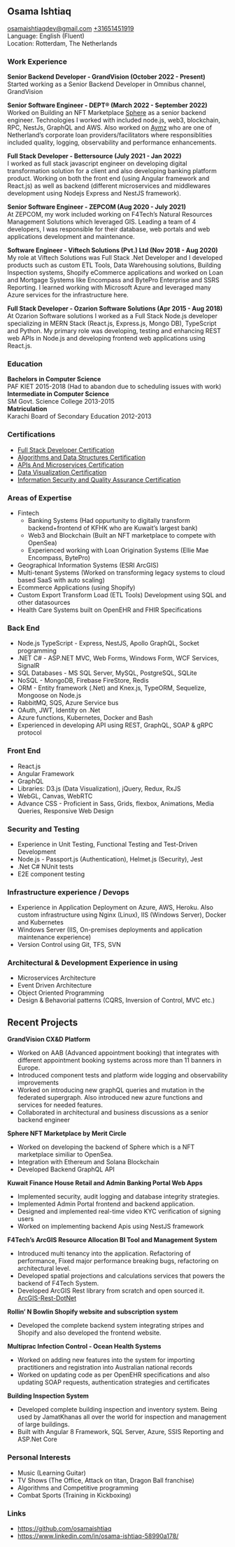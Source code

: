 ## **Osama Ishtiaq**

<osamaishtiaqdev@gmail.com> [+31651451919](https://wa.me/31651451919)  
Language: English (Fluent)  
Location: Rotterdam, The Netherlands

### **Work Experience**

**Senior Backend Developer - GrandVision (October 2022 - Present)**  
Started working as a Senior Backend Developer in Omnibus channel, GrandVision

**Senior Software Engineer - DEPT® (March 2022 - September 2022)**  
Worked on Building an NFT Marketplace [Sphere](https://meritcircle.io/) as a senior backend engineer. Technologies I worked with included node.js, web3, blockchain, RPC, NestJs, GraphQL and AWS. Also worked on [Aymz](https://www.aymz.com/) who are one of Netherland’s corporate loan providers/facilitators where responsiblities included quality, logging, observability and performance enhancements.

**Full Stack Developer - Bettersource (July 2021 - Jan 2022)**  
I worked as full stack javascript engineer on developing digital transformation solution for a client and also developing banking platform product. Working on both the front end (using Angular framework and React.js) as well as backend (different microservices and middlewares development using Nodejs Express and NestJS framework).

**Senior Software Engineer - ZEPCOM (Aug 2020 - July 2021)**  
At ZEPCOM, my work included working on F4Tech’s Natural Resources Management Solutions which leveraged GIS. Leading a team of 4 developers, I was responsible for their database, web portals and web applications development and maintenance.

**Software Engineer - Viftech Solutions (Pvt.) Ltd (Nov 2018 - Aug 2020)**
My role at Viftech Solutions was Full Stack .Net Developer and I developed products such as custom ETL Tools, Data Warehousing solutions, Building Inspection systems, Shopify eCommerce applications and worked on Loan and Mortgage Systems like Encompass and BytePro Enterprise and SSRS Reporting. I learned working with Microsoft Azure and leveraged many Azure services for the infrastructure here.

**Full Stack Developer - Ozarion Software Solutions (Apr 2015 - Aug 2018)**  
At Ozarion Software solutions I worked as a Full Stack Node.js developer specializing in MERN Stack (React.js, Express.js, Mongo DB), TypeScript and Python. My primary role was developing, testing and enhancing REST web APIs in Node.js and developing frontend web applications using React.js.

### **Education**

**Bachelors in Computer Science**  
PAF KIET 2015-2018 (Had to abandon due to scheduling issues with work)  
**Intermediate in Computer Science**  
SM Govt. Science College 2013-2015  
**Matriculation**  
Karachi Board of Secondary Education 2012-2013

### **Certifications**

- [Full Stack Developer Certification](https://www.freecodecamp.org/certification/oisee/full-stack)
- [Algorithms and Data Structures Certification](https://www.freecodecamp.org/certification/oisee/javascript-algorithms-and-data-structures)
- [APIs And Microservices Certification](https://www.freecodecamp.org/certification/oisee/apis-and-microservices)
- [Data Visualization Certification](https://www.freecodecamp.org/certification/oisee/data-visualization)
- [Information Security and Quality Assurance Certification](https://www.freecodecamp.org/certification/oisee/information-security-and-quality-assurance)

### **Areas of Expertise**
- Fintech
     - Banking Systems (Had oppurtunity to digitally transform backend+frontend of KFHK who are Kuwait’s largest bank)
     - Web3 and Blockchain (Built an NFT marketplace to compete with OpenSea)
     - Experienced working with Loan Origination Systems (Ellie Mae Encompass, BytePro)
- Geographical Information Systems (ESRI ArcGIS)
- Multi-tenant Systems (Worked on transforming legacy systems to cloud based SaaS with auto scaling)
- Ecommerce Applications (using Shopify)
- Custom Export Transform Load (ETL Tools) Development using SQL and other datasources
- Health Care Systems built on OpenEHR and FHIR Specifications


### **Back End**

- Node.js TypeScript - Express, NestJS, Apollo GraphQL, Socket programming
- .NET C# - ASP.NET MVC, Web Forms, Windows Form, WCF Services, SignalR
- SQL Databases - MS SQL Server, MySQL, PostgreSQL, SQLite
- NoSQL - MongoDB, Firebase FireStore, Redis
- ORM - Entity framework (.Net) and Knex.js, TypeORM, Sequelize, Mongoose on Node.js
- RabbitMQ, SQS, Azure Service bus
- OAuth, JWT, Identity on .Net
- Azure functions, Kubernetes, Docker and Bash
- Experienced in developing API using REST, GraphQL, SOAP & gRPC protocol

### **Front End**
- React.js    
- Angular Framework
- GraphQL
- Libraries: D3.js (Data Visualization), jQuery, Redux, RxJS
- WebGL, Canvas, WebRTC
- Advance CSS - Proficient in Sass, Grids, flexbox, Animations, Media Queries, Responsive Web Design

### **Security and Testing**

- Experience in Unit Testing, Functional Testing and Test-Driven Development
- Node.js - Passport.js (Authentication), Helmet.js (Security), Jest
- .Net C# NUnit tests
- E2E component testing

### **Infrastructure experience / Devops**

- Experience in Application Deployment on Azure, AWS, Heroku. Also custom infrastructure using Nginx (Linux), IIS (Windows Server), Docker and Kubernetes
- Windows Server (IIS, On-premises deployments and application maintenance experience)
- Version Control using Git, TFS, SVN

### **Architectural & Development Experience in using**
- Microservices Architecture
- Event Driven Architecture
- Object Oriented Programming
- Design & Behavorial patterns (CQRS, Inversion of Control, MVC etc.)

## **Recent Projects**    

**GrandVision CX&D Platform**
- Worked on AAB (Advanced appointment booking) that integrates with different appointment booking systems across more than 11 banners in Europe.
- Introduced component tests and platform wide logging and observability improvements
- Worked on introducing new graphQL queries and mutation in the federated supergraph. Also introduced new azure functions and services for needed features.
- Collaborated in architectural and business discussions as a senior backend engineer

**Sphere NFT Marketplace by Merit Circle**
- Worked on developing the backend of Sphere which is a NFT marketplace similiar to OpenSea.
- Integration with Ethereum and Solana Blockchain
- Developed Backend GraphQL API

**Kuwait Finance House Retail and Admin Banking Portal Web Apps**

- Implemented security, audit logging and database integrity strategies.
- Implemented Admin Portal frontend and backend application.
- Designed and implemented real-time video KYC verification of signing users
- Worked on implementing backend Apis using NestJS framework

**F4Tech’s ArcGIS Resource Allocation BI Tool and Management System**

- Introduced multi tenancy into the application. Refactoring of performance, Fixed major performance breaking bugs, refactoring on architectural level.
- Developed spatial projections and calculations services that powers the backend of F4Tech System.
- Developed ArcGIS Rest library from scratch and open sourced it. [ArcGIS-Rest-DotNet](https://github.com/osamaishtiaq/arcgis-rest-dotnet)

**Rollin’ N Bowlin Shopify website and subscription system**

- Developed the complete backend system integrating stripes and Shopify and also developed the frontend website.

**Multiprac Infection Control - Ocean Health Systems**

- Worked on adding new features into the system for importing practitioners and registration into Australian national records
- Worked on updating code as per OpenEHR specifications and also updating SOAP requests, authentication strategies and certificates

**Building Inspection System**

- Developed complete building inspection and inventory system. Being used by JamatKhanas all over the world for inspection and management of large buildings.
- Built with Angular 8 Framework, SQL Server, Azure, SSIS Reporting and ASP.Net Core


### **Personal Interests**

- Music (Learning Guitar)
- TV Shows (The Office, Attack on titan, Dragon Ball franchise)
- Algorithms and Competitive programming
- Combat Sports (Training in Kickboxing)

### **Links**

- <https://github.com/osamaishtiaq>
- <https://www.linkedin.com/in/osama-ishtiaq-58990a178/>
